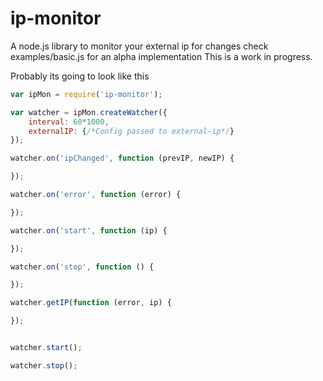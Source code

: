 ip-monitor
==========

A node.js library to monitor your external ip for changes
check examples/basic.js for an alpha implementation
This is a work in progress.

Probably its going to look like this
```javascript
var ipMon = require('ip-monitor');

var watcher = ipMon.createWatcher({
    interval: 60*1000,
    externalIP: {/*Config passed to external-ip*/}
});

watcher.on('ipChanged', function (prevIP, newIP) {

});

watcher.on('error', function (error) {

});

watcher.on('start', function (ip) {

});

watcher.on('stop', function () {

});

watcher.getIP(function (error, ip) {

});


watcher.start();

watcher.stop();

```